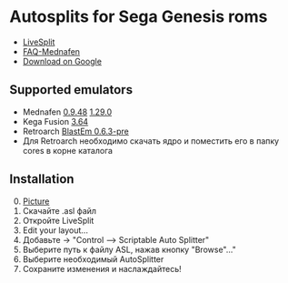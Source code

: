
# Autosplits for Sega Genesis roms
- [LiveSplit](https://github.com/LiveSplit/LiveSplit/releases "LiveSplit on github")
- [FAQ-Mednafen](https://github.com/PakLomak/FAQ-Mednafen "Link on github")
- [Download on Google](https://drive.google.com/drive/folders/1ix3xfBxoVDZEmxUtok1llSrFGDg78VK_?usp=sharing "Link on Google")
## Supported emulators
- Mednafen [0.9.48](https://forum.fobby.net/index.php?t=msg&goto=5224&#msg_5224 "Download") [1.29.0]([https://mednafen.github.io/releases](https://forum.fobby.net/index.php?t=rview&goto=6619&th=2057#msg_6619)](https://forum.fobby.net/index.php?t=rview&goto=6619&th=2057#msg_6619) "Download")
- Kega Fusion [3.64](https://segaretro.org/Kega_Fusion "Download")
- Retroarch [BlastEm 0.6.3-pre](https://buildbot.libretro.com/stable/ "Download")
- Для Retroarch необходимо скачать ядро и поместить его в папку cores в корне каталога
## Installation
0. [Picture](https://github.com/PakLomak/Sega_Genesis_Autosplits/blob/main/How%20add%20asl.jpg)
1. Скачайте .asl файл
2. Откройте LiveSplit
3. Edit your layout...
4. Добавьте -> "Control –> Scriptable Auto Splitter"
5. Выберите путь к файлу ASL, нажав кнопку "Browse"..."
6. Выберите необходимый AutoSplitter
7. Сохраните изменения и наслаждайтесь!
